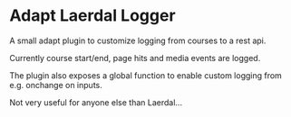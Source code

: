 Adapt Laerdal Logger
====================

A small adapt plugin to customize logging from courses to a rest api.

Currently course start/end, page hits and media events are logged.

The plugin also exposes a global function to enable custom logging
from e.g. onchange on inputs.

Not very useful for anyone else than Laerdal...
